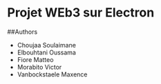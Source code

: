 # Projet WEb3 sur Electron

##Authors
- Choujaa Soulaimane
- Elbouhtani Oussama
- Fiore Matteo
- Morabito Victor
- Vanbockstaele Maxence 
